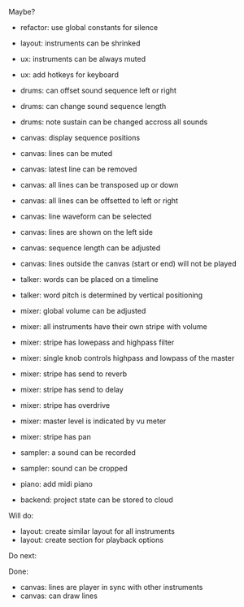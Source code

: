 Maybe?

- refactor: use global constants for silence

- layout: instruments can be shrinked

- ux: instruments can be always muted
- ux: add hotkeys for keyboard

- drums: can offset sound sequence left or right
- drums: can change sound sequence length
- drums: note sustain can be changed accross all sounds

- canvas: display sequence positions
- canvas: lines can be muted
- canvas: latest line can be removed
- canvas: all lines can be transposed up or down
- canvas: all lines can be offsetted to left or right
- canvas: line waveform can be selected
- canvas: lines are shown on the left side
- canvas: sequence length can be adjusted
- canvas: lines outside the canvas (start or end) will not be played

- talker: words can be placed on a timeline
- talker: word pitch is determined by vertical positioning

- mixer: global volume can be adjusted
- mixer: all instruments have their own stripe with volume
- mixer: stripe has lowepass and highpass filter
- mixer: single knob controls highpass and lowpass of the master
- mixer: stripe has send to reverb
- mixer: stripe has send to delay
- mixer: stripe has overdrive
- mixer: master level is indicated by vu meter
- mixer: stripe has pan

- sampler: a sound can be recorded
- sampler: sound can be cropped

- piano: add midi piano

- backend: project state can be stored to cloud

Will do:

- layout: create similar layout for all instruments
- layout: create section for playback options

Do next:

Done:

- canvas: lines are player in sync with other instruments
- canvas: can draw lines
